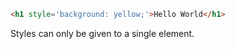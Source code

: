 
```html
<h1 style='background: yellow;'>Hello World</h1>
```

Styles can only be given to a single element.
